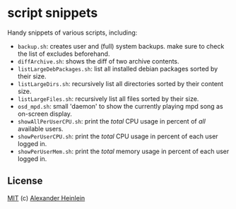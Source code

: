 script snippets
===============

Handy snippets of various scripts, including:

* `backup.sh`: creates user and (full) system backups. make sure to check the list of excludes beforehand.
* `diffArchive.sh`: shows the diff of two archive contents.
* `listLargeDebPackages.sh`: list all installed debian packages sorted by their size.
* `listLargeDirs.sh`: recursively list all directories sorted by their content size.
* `listLargeFiles.sh`: recursively list all files sorted by their size.
* `osd_mpd.sh`: small 'daemon' to show the currently playing mpd song as on-screen display.
* `showAllPerUserCPU.sh`: print the *total* CPU usage in percent of *all* available users.
* `showPerUserCPU.sh`: print the *total* CPU usage in percent of each user logged in.
* `showPerUserMem.sh`: print the *total* memory usage in percent of each user logged in.

License
-------
[MIT](https://opensource.org/licenses/mit-license.php)
(c) [Alexander Heinlein](mailto:alexander.heinlein@web.de)
